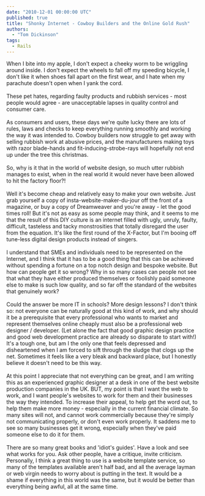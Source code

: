 ```yaml
---
date: "2010-12-01 00:00:00 UTC"
published: true
title: "Shonky Internet - Cowboy Builders and the Online Gold Rush"
authors:
  - "Tom Dickinson"
tags:
  - Rails
---
```


<p>When I bite into my apple, I don&#39;t expect a cheeky worm to be wriggling around inside. I don&#39;t expect the wheels to fall off my speeding bicycle, I don&#39;t like it when shoes fall apart on the first wear, and I hate when my parachute doesn&#39;t open when I yank the cord.<br />
<br />
These pet hates, regarding faulty products and rubbish services - most people would agree - are unacceptable lapses in quality control and consumer care.<br />
<br />
As consumers and users, these days we&#39;re quite lucky there are lots of rules, laws and checks to keep everything running smoothly and working the way it was intended to. Cowboy builders now struggle to get away with selling rubbish work at abusive prices, and the manufacturers making toys with razor blade-hands and fit-inducing-strobe-rays will hopefully not end up under the tree this christmas.<br />
<br />
So, why is it that in the world of website design, so much utter rubbish manages to exist, when in the real world it would never have been allowed to hit the factory floor?!<br />
<br />
Well it&#39;s become cheap and relatively easy to make your own website. Just grab yourself a copy of insta-website-maker-du-jour off the front of a magazine, or buy a copy of Dreamweaver and you&#39;re away - let the good times roll! But it&#39;s not as easy as some people may think, and it seems to me that the result of this DIY culture is an internet filled with ugly, unruly, faulty, difficult, tasteless and tacky monstrosities that totally disregard the user from the equation. It&#39;s like the first round of the X-Factor, but I&#39;m booing off tune-less digital design products instead of singers.<br />
<br />
I understand that SMEs and individuals need to be represented on the Internet, and I think that it has to be a good thing that this can be achieved without spending a fortune on a top notch design and bespoke website. But how can people get it so wrong? Why in so many cases can people not see that what they have either produced themselves or foolishly paid someone else to make is such low quality, and so far off the standard of the websites that genuinely work?&nbsp;<br />
<br />
Could the answer be more IT in schools? More design lessons? I don&#39;t think so: not everyone can be naturally good at this kind of work, and why should it be a prerequisite that every professional who wants to market and represent themselves online cheaply must also be a professional web designer / developer. (Let alone the fact that good graphic design practice and good web development practice are already so disparate to start with!) It&#39;s a tough one, but am I the only one that feels depressed and disheartened when I am forced to sift through the sludge that clogs up the net. Sometimes it feels like a very bleak and backward place, but I honestly believe it doesn&#39;t need to be this way.<br />
<br />
At this point I appreciate that not everything can be great, and I am writing this as an experienced graphic designer at a desk in one of the best website production companies in the UK. BUT, my point is that I want the web to work, and I want people&#39;s websites to work for them and their businesses the way they intended. To increase their appeal, to help get the word out, to help them make more money - especially in the current financial climate. So many sites will not, and cannot work commercially because they&#39;re simply not communicating properly, or don&#39;t even work properly. It saddens me to see so many businesses get it wrong, especially when they&#39;ve paid someone else to do it for them.<br />
<br />
There are so many great books and &#39;idiot&#39;s guides&#39;. Have a look and see what works for you. Ask other people, have a critique, invite criticism. Personally, I think a great thing to use is a website template service, so many of the templates available aren&#39;t half bad, and all the average layman or web virgin needs to worry about is putting in the text. It would be a shame if everything in this world was the same, but it would be better than everything being awful, all at the same time.<br />
&nbsp;</p>

